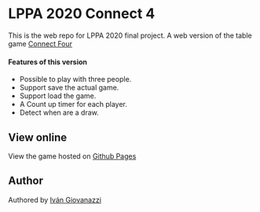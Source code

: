 # LPPA 2020 Connect 4

This is the web repo for LPPA 2020 final project. A web version of the table game [Connect Four](https://en.wikipedia.org/wiki/Connect_Four)

#### Features of this version
* Possible to play with three people.
* Support save the actual game.
* Support load the game.
* A Count up timer for each player.
* Detect when are a draw.

## View online
View the game hosted on [Github Pages](https://ivano9.github.io/lppa-final/connect4-game/)

## Author
Authored by [Iván Giovanazzi](https://www.linkedin.com/in/ivanog/ "LinkedIn Profile")
